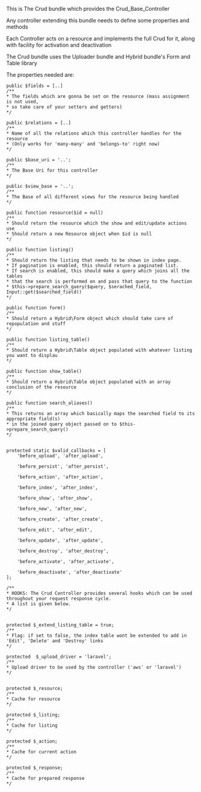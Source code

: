 This is The Crud bundle which provides the Crud_Base_Controller

Any controller extending this bundle needs to define some properties and methods

Each Controller acts on a resource and implements the full Crud for it, along with facility for activation
and deactivation

The Crud bundle uses the Uploader bundle and Hybrid bundle's Form and Table library

The properties needed are:

	public $fields = [..] 
	/**
	* The fields which are gonna be set on the resource (mass assignment is not used, 
	* so take care of your setters and getters)
	*/

	public $relations = [..]
	/**
	* Name of all the relations which this controller handles for the resource
	* (Only works for 'many-many' and 'belongs-to' right now)
	*/

	public $base_uri = '..';
	/**
	* The Base Uri for this controller
	*/

	public $view_base = '..';
	/**
	* The Base of all different views for the resource being handled
	*/

	public function resource($id = null)
	/**
	* Should return the resource which the show and edit/update actions use
	* Should return a new Resource object when $id is null
	*/

	public function listing()
	/**
	* Should return the listing that needs to be shown in index page.
	* If pagination is enabled, this should return a paginated list.
	* If search is enabled, this should make a query which joins all the tables
	* that the search is performed on and pass that query to the function
	* $this->prepare_search_query($query, $serached_field, Input::get($searched_field))
	*/

	public function form()
	/**
	* Should return a Hybrid\Form object which should take care of repopulation and stuff
	*/

	public function listing_table()
	/**
	* Should return a Hybrid\Table object populated with whatever listing you want to displau
	*/

	public function show_table()
	/**
	* Should return a Hybrid\Table object populated with an array conclusion of the resource
	*/

	public function search_aliases()
	/**
	* This returns an array which basically maps the searched field to its appropriate field(s)
	* in the joined query object passed on to $this->prepare_search_query()
	*/

	
	protected static $valid_callbacks = [
		'before_upload', 'after_upload',

		'before_persist', 'after_persist',

		'before_action', 'after_action',

		'before_index', 'after_index',

		'before_show', 'after_show',

		'before_new', 'after_new',

		'before_create', 'after_create',

		'before_edit', 'after_edit',

		'before_update', 'after_update',

		'before_destroy', 'after_destroy',

		'before_activate', 'after_activate',

		'before_deactivate', 'after_deactivate'
	];

	/**
	* HOOKS: The Crud Controller provides several hooks which can be used throughout your request response cycle.
	* A list is given below.
	*/

	
	protected $_extend_listing_table = true;
	/**
	* Flag: if set to false, the index table wont be extended to add in 'Edit', 'Delete' and 'Destroy' links
	*/

	protected  $_upload_driver = 'laravel';
	/**
	* Upload driver to be used by the controller ('aws' or 'laravel')
	*/


	protected $_resource;
	/**
	* Cache for resource
	*/

	protected $_listing;
	/**
	* Cache for listing
	*/

	protected $_action;
	/**
	* Cache for current action
	*/

	protected $_response;
	/**
	* Cache for prepared response
	*/